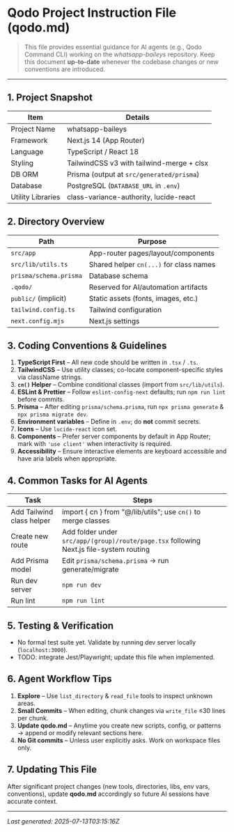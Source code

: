 # Qodo Project Instruction File (qodo.md)

> This file provides essential guidance for AI agents (e.g., Qodo Command CLI) working on the *whatsapp-baileys* repository.
> Keep this document **up-to-date** whenever the codebase changes or new conventions are introduced.

---

## 1. Project Snapshot

| Item              | Details |
|-------------------|---------|
| Project Name      | whatsapp-baileys |
| Framework         | Next.js 14 (App Router) |
| Language          | TypeScript / React 18 |
| Styling           | TailwindCSS v3 with tailwind-merge + clsx |
| DB ORM            | Prisma (output at `src/generated/prisma`) |
| Database          | PostgreSQL (`DATABASE_URL` in `.env`) |
| Utility Libraries | class-variance-authority, lucide-react |

## 2. Directory Overview

| Path                        | Purpose |
|-----------------------------|---------|
| `src/app`                   | App-router pages/layout/components |
| `src/lib/utils.ts`          | Shared helper `cn(...)` for class names |
| `prisma/schema.prisma`      | Database schema |
| `.qodo/`                    | Reserved for AI/automation artifacts |
| `public/` (implicit)        | Static assets (fonts, images, etc.) |
| `tailwind.config.ts`        | Tailwind configuration |
| `next.config.mjs`           | Next.js settings |

## 3. Coding Conventions & Guidelines

1. **TypeScript First** – All new code should be written in `.tsx` / `.ts`.
2. **TailwindCSS** – Use utility classes; co-locate component-specific styles via className strings.
3. **`cn()` Helper** – Combine conditional classes (import from `src/lib/utils`).
4. **ESLint & Prettier** – Follow `eslint-config-next` defaults; run `npm run lint` before commits.
5. **Prisma** – After editing `prisma/schema.prisma`, run `npx prisma generate` & `npx prisma migrate dev`.
6. **Environment variables** – Define in `.env`; do **not** commit secrets.
7. **Icons** – Use `lucide-react` icon set.
8. **Components** – Prefer server components by default in App Router; mark with `'use client'` when interactivity is required.
9. **Accessibility** – Ensure interactive elements are keyboard accessible and have aria labels when appropriate.

## 4. Common Tasks for AI Agents

| Task | Steps |
|------|-------|
| Add Tailwind class helper | import { cn } from "@/lib/utils"; use `cn()` to merge classes |
| Create new route | Add folder under `src/app/(group)/route/page.tsx` following Next.js file-system routing |
| Add Prisma model | Edit `prisma/schema.prisma` → run generate/migrate |
| Run dev server | `npm run dev` |
| Run lint | `npm run lint` |

## 5. Testing & Verification

* No formal test suite yet. Validate by running dev server locally (`localhost:3000`).
* TODO: integrate Jest/Playwright; update this file when implemented.

## 6. Agent Workflow Tips

1. **Explore** – Use `list_directory` & `read_file` tools to inspect unknown areas.
2. **Small Commits** – When editing, chunk changes via `write_file` ≤30 lines per chunk.
3. **Update qodo.md** – Anytime you create new scripts, config, or patterns → append or modify relevant sections here.
4. **No Git commits** – Unless user explicitly asks. Work on workspace files only.

## 7. Updating This File

After significant project changes (new tools, directories, libs, env vars, conventions), update **qodo.md** accordingly so future AI sessions have accurate context.

---
*Last generated: 2025-07-13T03:15:16Z*

